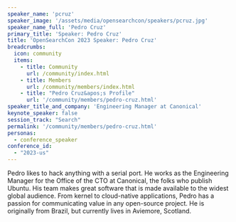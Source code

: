 ```yaml
---
speaker_name: 'pcruz'
speaker_image: '/assets/media/opensearchcon/speakers/pcruz.jpg'
speaker_name_full: 'Pedro Cruz'
primary_title: 'Speaker: Pedro Cruz'
title: 'OpenSearchCon 2023 Speaker: Pedro Cruz'
breadcrumbs:
  icon: community
  items:
    - title: Community
      url: /community/index.html
    - title: Members
      url: /community/members/index.html
    - title: "Pedro Cruz&apos;s Profile"
      url: '/community/members/pedro-cruz.html'
speaker_title_and_company: 'Engineering Manager at Canonical'
keynote_speaker: false
session_track: "Search"
permalink: '/community/members/pedro-cruz.html'
personas:
  - conference_speaker
conference_id:
  - "2023-us"
---
```


Pedro likes to hack anything with a serial port. He works as the Engineering Manager for the Office of the CTO at Canonical, the folks who publish Ubuntu. His team makes great software that is made available to the widest global audience. From kernel to cloud-native applications, Pedro has a passion for communicating value in any open-source project. He is originally from Brazil, but currently lives in Aviemore, Scotland.
